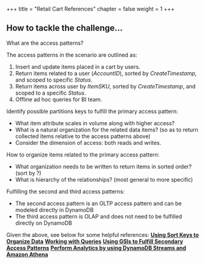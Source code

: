 +++
title = "Retail Cart References"
chapter = false
weight = 1
+++


## How to tackle the challenge...

What are the access patterns?

The access patterns in the scenario are outlined as:

1. Insert and update items placed in a cart by users.
2. Return items related to a user (*AccountID*), sorted by *CreateTimestamp*, and scoped to specific *Status*.
3. Return items across user by *ItemSKU*, sorted by *CreateTimestamp*, and scoped to a specific *Status*.
4. Offline ad hoc queries for BI team.

Identify possible partitions keys to fulfill the primary access pattern:

- What item attribute scales in volume along with higher access?
- What is a natural organization for the related data items? (so as to return collected items relative to the access patterns above)
- Consider the dimension of access: both reads and writes.

How to organize items related to the primary access pattern:

- What organization needs to be written to return items in sorted order? (sort by ?)
- What is hierarchy of the relationships? (most general to more specific)

Fulfilling the second and third access patterns:

- The second access pattern is an OLTP access pattern and can be modeled directly in DynamoDB
- The third access pattern is OLAP and does not need to be fulfilled directly on DynamoDB

Given the above, see below for some helpful references:
**[Using Sort Keys to Organize Data](https://docs.aws.amazon.com/amazondynamodb/latest/developerguide/bp-sort-keys.html)**
**[Working with Queries](https://docs.aws.amazon.com/amazondynamodb/latest/developerguide/Query.html)**
**[Using GSIs to Fulfill Secondary Access Patterns](https://docs.aws.amazon.com/amazondynamodb/latest/developerguide/GSI.html)**
**[Perform Analytics by using DynamoDB Streams and Amazon Athena](https://aws.amazon.com/blogs/database/how-to-perform-advanced-analytics-and-build-visualizations-of-your-amazon-dynamodb-data-by-using-amazon-athena/)**
